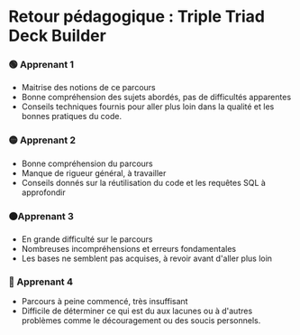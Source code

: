 
# Retour pédagogique : Triple Triad Deck Builder

### 🟢 Apprenant 1

- Maitrise des notions de ce parcours
- Bonne compréhension des sujets abordés, pas de difficultés apparentes
- Conseils techniques fournis pour aller plus loin dans la qualité et les bonnes pratiques du code.

### 🟡 Apprenant 2

- Bonne compréhension du parcours
- Manque de rigueur général, à travailler
- Conseils donnés sur la réutilisation du code et les requêtes SQL à approfondir

### 🟠Apprenant 3

- En grande difficulté sur le parcours
- Nombreuses incompréhensions et erreurs fondamentales
- Les bases ne semblent pas acquises, à revoir avant d'aller plus loin

### 🔴 Apprenant 4

- Parcours à peine commencé, très insuffisant
- Difficile de déterminer ce qui est du aux lacunes ou à d'autres problèmes comme le découragement ou des soucis personnels.

